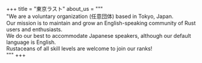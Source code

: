 +++
title = "東京ラスト"
about_us = """\
"We are a voluntary organization (任意団体) based in Tokyo, Japan. \
Our mission is to maintain and grow an English-speaking community of Rust users and enthusiasts. \
We do our best to accommodate Japanese speakers, although our default language is English. \
Rustaceans of all skill levels are welcome to join our ranks! \
"""
+++